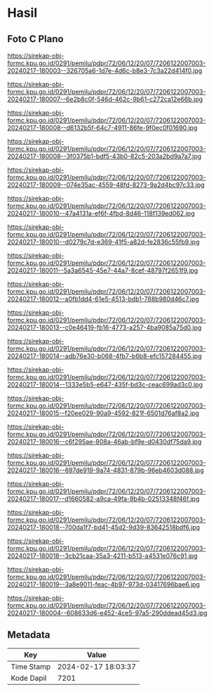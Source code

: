 # Hasil

## Foto C Plano

https://sirekap-obj-formc.kpu.go.id/0291/pemilu/pdpr/72/06/12/20/07/7206122007003-20240217-180003--326705a6-1d7e-4d6c-b8e3-7c3a22d414f0.jpg

https://sirekap-obj-formc.kpu.go.id/0291/pemilu/pdpr/72/06/12/20/07/7206122007003-20240217-180007--6e2b8c0f-546d-462c-9b61-c272ca12e66b.jpg

https://sirekap-obj-formc.kpu.go.id/0291/pemilu/pdpr/72/06/12/20/07/7206122007003-20240217-180008--d6132b5f-64c7-4911-86fe-9f0ec0f01690.jpg

https://sirekap-obj-formc.kpu.go.id/0291/pemilu/pdpr/72/06/12/20/07/7206122007003-20240217-180008--3f0375b1-bdf5-43b0-82c5-203a2bd9a7a7.jpg

https://sirekap-obj-formc.kpu.go.id/0291/pemilu/pdpr/72/06/12/20/07/7206122007003-20240217-180009--074e35ac-4559-48fd-8273-9a2d4bc97c33.jpg

https://sirekap-obj-formc.kpu.go.id/0291/pemilu/pdpr/72/06/12/20/07/7206122007003-20240217-180010--47a4131a-ef6f-4fbd-8d46-118f139ed062.jpg

https://sirekap-obj-formc.kpu.go.id/0291/pemilu/pdpr/72/06/12/20/07/7206122007003-20240217-180010--d0279c7d-e369-41f5-a82d-fe2836c55fb9.jpg

https://sirekap-obj-formc.kpu.go.id/0291/pemilu/pdpr/72/06/12/20/07/7206122007003-20240217-180011--5a3a6545-45e7-44a7-8cef-48797f2651f9.jpg

https://sirekap-obj-formc.kpu.go.id/0291/pemilu/pdpr/72/06/12/20/07/7206122007003-20240217-180012--a0fb1dd4-61e5-4513-bdb1-788b980d46c7.jpg

https://sirekap-obj-formc.kpu.go.id/0291/pemilu/pdpr/72/06/12/20/07/7206122007003-20240217-180013--c0e46419-fb16-4773-a257-4ba9085a75d0.jpg

https://sirekap-obj-formc.kpu.go.id/0291/pemilu/pdpr/72/06/12/20/07/7206122007003-20240217-180014--adb76e30-b068-4fb7-b6b8-efc157284455.jpg

https://sirekap-obj-formc.kpu.go.id/0291/pemilu/pdpr/72/06/12/20/07/7206122007003-20240217-180014--1333e5b5-e647-435f-bd3c-ceac699ad3c0.jpg

https://sirekap-obj-formc.kpu.go.id/0291/pemilu/pdpr/72/06/12/20/07/7206122007003-20240217-180015--f20ee029-90a9-4592-821f-6501d76af8a2.jpg

https://sirekap-obj-formc.kpu.go.id/0291/pemilu/pdpr/72/06/12/20/07/7206122007003-20240217-180016--c6f295ae-808a-46ab-bf9e-d0430df75da9.jpg

https://sirekap-obj-formc.kpu.go.id/0291/pemilu/pdpr/72/06/12/20/07/7206122007003-20240217-180016--697de919-9a74-4831-879b-96eb4603d088.jpg

https://sirekap-obj-formc.kpu.go.id/0291/pemilu/pdpr/72/06/12/20/07/7206122007003-20240217-180017--d1660582-a9ca-49fa-9b4b-02513348f46f.jpg

https://sirekap-obj-formc.kpu.go.id/0291/pemilu/pdpr/72/06/12/20/07/7206122007003-20240217-180018--700da1f7-bd41-45d2-9d39-83642518bdf6.jpg

https://sirekap-obj-formc.kpu.go.id/0291/pemilu/pdpr/72/06/12/20/07/7206122007003-20240217-180018--3cb21caa-35a3-4211-b513-a4531e076c91.jpg

https://sirekap-obj-formc.kpu.go.id/0291/pemilu/pdpr/72/06/12/20/07/7206122007003-20240217-180019--3a8e9011-feac-4b97-973d-03417696bae6.jpg

https://sirekap-obj-formc.kpu.go.id/0291/pemilu/pdpr/72/06/12/20/07/7206122007003-20240217-180004--608633d6-e452-4ce5-97a5-290ddead45d3.jpg


## Metadata

| Key        | Value               |
| ---------- | ------------------- |
| Time Stamp | 2024-02-17 18:03:37 |
| Kode Dapil | 7201                |



